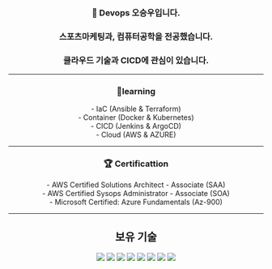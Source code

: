 ### <div align="center"> 👋 Devops 오승우입니다. </div>
### <div align="center"> 스포츠마케팅과, 컴퓨터공학을 전공했습니다. </div>
### <div align="center"> 클라우드 기술과 CICD에 관심이 있습니다. </div>

* * *

### <div align="center"> 📕learning </div>
<div align="center"> - IaC (Ansible & Terraform) </div>
<div align="center"> - Container (Docker & Kubernetes) </div>
<div align="center"> - CICD (Jenkins & ArgoCD) </div>
<div align="center"> - Cloud (AWS & AZURE) </div>


* * *

### <div align="center"> 🏆 Certificattion </div>
<div align="center">
- AWS Certified Solutions Architect - Associate (SAA)<br>
- AWS Certified Sysops Administrator - Associate (SOA)<br>
- Microsoft Certified: Azure Fundamentals (Az-900) <br>
</div>

* * *

## <div align="center">보유 기술</div>

<div align="center">
  
  <img src="https://img.shields.io/badge/docker-384d54?style=flat-square&logo=docker&logoColor=0db7ed"/>
  <img src="https://img.shields.io/badge/ansible-white?style=flat-square&logo=ansible&logoColor=black"/>
  <img src="https://img.shields.io/badge/terraform-946cee?style=flat-square&logo=terraform&logoColor=white"/>
  <img src="https://img.shields.io/badge/Linux-black?style=flat-square&logo=Linux&logoColor=white"/>
  <img src="https://img.shields.io/badge/ArgoCD-4479A1?style=flat-square&logo=Argo&logoColor=orange"/>
  <img src="https://img.shields.io/badge/jenkins-f7f1da?style=flat-square&logo=jenkins&logoColor=black"/>
  <img src="https://img.shields.io/badge/kubernetes-3970e4?style=flat-square&logo=kubernetes&logoColor=white"/>
  <img src="https://img.shields.io/badge/Python-3776AB?style=flat-square&logo=Python&logoColor=white"/> 

</div>
